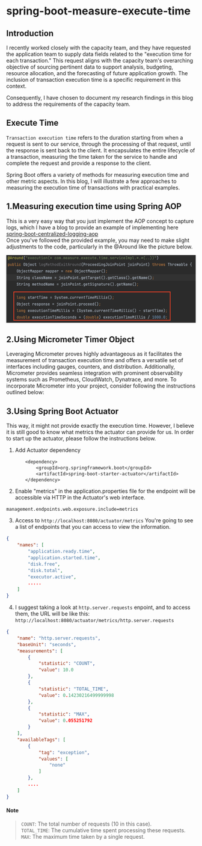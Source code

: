 # spring-boot-measure-execute-time
## Introduction
I recently worked closely with the capacity team, and they have requested the application team to supply data fields related to the "execution time for each transaction." This request aligns with the capacity team's overarching objective of sourcing pertinent data to support analysis, budgeting, resource allocation, and the forecasting of future application growth. The inclusion of transaction execution time is a specific requirement in this context.

Consequently, I have chosen to document my research findings in this blog to address the requirements of the capacity team.

## Execute Time
`Transaction execution time` refers to the duration starting from when a request is sent to our service, through the processing of that request, until the response is sent back to the client. It encapsulates the entire lifecycle of a transaction, measuring the time taken for the service to handle and complete the request and provide a response to the client.

Spring Boot offers a variety of methods for measuring execution time and other metric aspects. In this blog, I will illustrate a few approaches to measuring the execution time of transactions with practical examples.

## 1.Measuring execution time using Spring AOP
This is a very easy way that you just implement the AOP concept to capture logs, which I have a blog to provide an example of implementing here [spring-boot-centralized-logging-aop](https://github.com/santipabWannakiri/spring-boot-centralized-logging-aop)\
Once you've followed the provided example, you may need to make slight adjustments to the code, particularly in the @Around like the picture below.

<img src="images/capture-execute-time.png"  alt="image description" width="600" height="180">

## 2.Using Micrometer Timer Object
Leveraging Micrometer proves highly advantageous as it facilitates the measurement of transaction execution time and offers a versatile set of interfaces including gauges, counters, and distribution. Additionally, Micrometer provides seamless integration with prominent observability systems such as Prometheus, CloudWatch, Dynatrace, and more.
To incorporate Micrometer into your project, consider following the instructions outlined below:


## 3.Using Spring Boot Actuator
This way, it might not provide exactly the execution time. However, I believe it is still good to know what metrics the actuator can provide for us. In order to start up the actuator, please follow the instructions below.

1. Add Actuator dependency
 ```
		<dependency>
			<groupId>org.springframework.boot</groupId>
			<artifactId>spring-boot-starter-actuator</artifactId>
		</dependency>
 ```

2. Enable "metrics" in the application.properties file for the endpoint will be accessible via HTTP in the Actuator's web interface.
 ```
management.endpoints.web.exposure.include=metrics
 ```

3. Access to `http://localhost:8080/actuator/metrics` You're going to see a list of endpoints that you can access to view the information.
```json
{
    "names": [
        "application.ready.time",
        "application.started.time",
        "disk.free",
        "disk.total",
        "executor.active",
        .....
    ]
}
```

4. I suggest taking a look at `http.server.requests` enpoint, and to access them, the URL will be like this: `http://localhost:8080/actuator/metrics/http.server.requests`

```json
{
    "name": "http.server.requests",
    "baseUnit": "seconds",
    "measurements": [
        {
            "statistic": "COUNT",
            "value": 10.0
        },
        {
            "statistic": "TOTAL_TIME",
            "value": 0.14230216499999998
        },
        {
            "statistic": "MAX",
            "value": 0.055251792
        }
    ],
    "availableTags": [
        {
            "tag": "exception",
            "values": [
                "none"
            ]
        },
        ....
    ]
}
```
#### Note 
>`COUNT`: The total number of requests (10 in this case).\
>`TOTAL_TIME`: The cumulative time spent processing these requests.\
>`MAX`: The maximum time taken by a single request.

